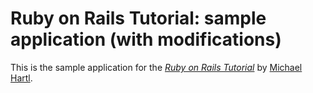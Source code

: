 # Ruby on Rails Tutorial: sample application (with modifications)

This is the sample application for
the [*Ruby on Rails Tutorial*](http://railstutorial.org/)
by [Michael Hartl](http://michaelhartl.com/).